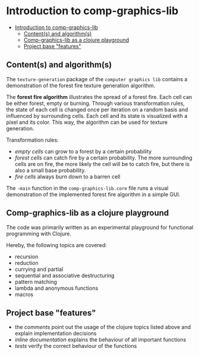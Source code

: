 # Introduction to comp-graphics-lib

- [Introduction to comp-graphics-lib](#introduction-to-comp-graphics-lib)
  - [Content(s) and algorithm(s)](#contents-and-algorithms)
  - [Comp-graphics-lib as a clojure playground](#comp-graphics-lib-as-a-clojure-playground)
  - [Project base "features"](#project-base-features)


## Content(s) and algorithm(s)

The `texture-generation` package of the `computer graphics lib` contains a demonstration of the forest fire texture generation algorithm.

The **forest fire algorithm** illustrates the spread of a forest fire. Each cell can be either forest, empty or burning. Through various transformation rules, the state of each cell is changed once per iteration on a random basis and influenced by surrounding cells. Each cell and its state is visualized with a pixel and its color. This way, the algorithm can be used for texture generation.

Transformation rules:
- *empty cells* can grow to a forest by a certain probability
- *forest cells* can catch fire by a certain probability. The more surrounding cells are on fire, the more likely the cell will be to catch fire, but there is also a small base probability.
- *fire cells* always burn down to a barren cell
 
The `-main` function in the `comp-graphics-lib.core` file runs a visual demonstration of the implemented forest fire algorithm in a simple GUI.


## Comp-graphics-lib as a clojure playground

The code was primarily written as an experimental playground for functional programming with Clojure.

Hereby, the following topics are covered:
- recursion
- reduction
- currying and partial
- sequential and associative destructuring
- pattern matching
- lambda and anonymous functions
- macros

## Project base "features"

- the *comments* point out the usage of the clojure topics listed above and explain implementation decisions
- *inline documentation* explains the behaviour of all important functions
- *tests* verify the correct behaviour of the functions
